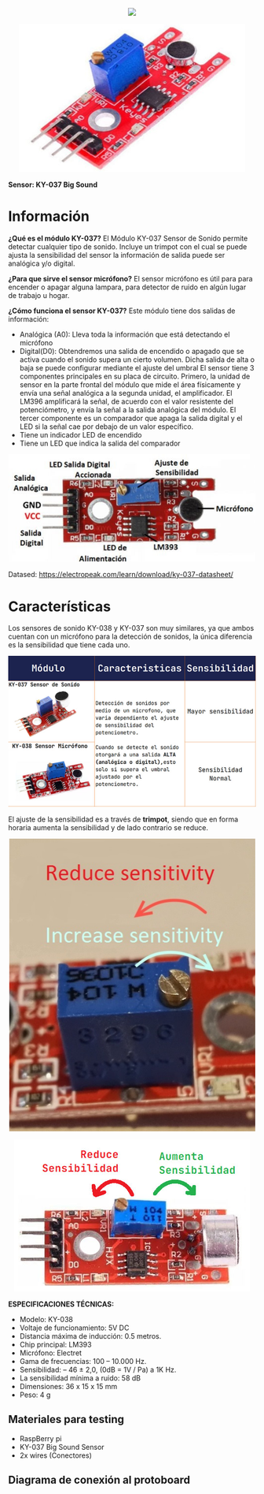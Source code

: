 <p align="center"><img src="https://user-images.githubusercontent.com/2523851/143512880-d3d82c2c-cdc0-4f9d-ba33-f2233f813c73.png"> </p>
  
<p align="center"><img width="460" height="300" src="KY-038 Sensor Microfono 1.jpg"></p>

**Sensor: KY-037 Big Sound**

# Información

**¿Qué es el módulo KY-037?**
El Módulo KY-037 Sensor de Sonido  permite detectar cualquier tipo de sonido. Incluye un trimpot con el cual se puede ajusta la sensibilidad del sensor la información de salida puede ser analógica y/o digital.

**¿Para que sirve el sensor micrófono?**
El sensor micrófono es útil para para encender o apagar alguna lampara, para detector de ruido en algún lugar de trabajo u hogar.

**¿Cómo funciona el sensor KY-037?**
Este módulo tiene dos salidas de información:
- Analógica (A0): Lleva toda la información que está detectando el micrófono
- Digital(D0): Obtendremos una salida de encendido o apagado que se activa cuando el sonido supera un cierto volumen. Dicha salida de alta o baja se puede configurar mediante el ajuste del umbral
El sensor tiene 3 componentes principales en su placa de circuito. Primero, la unidad de sensor en la parte frontal del módulo que mide el área físicamente y envía una señal analógica a la segunda unidad, el amplificador. El LM396 amplificará la señal, de acuerdo con el valor resistente del potenciómetro, y envía la señal a la salida analógica del módulo. El tercer componente es un comparador que apaga la salida digital y el LED si la señal cae por debajo de un valor específico.
- Tiene un indicador LED de encendido
- Tiene un LED que indica la salida del comparador

<p align="center"><img src="KY-038 Sensor Microfono 2.jpg"></p>

Datased: https://electropeak.com/learn/download/ky-037-datasheet/

# Características

Los sensores de sonido KY-038 y KY-037 son muy similares, ya que ambos cuentan con un micrófono para la detección de sonidos, la única diferencia es la sensibilidad que tiene cada uno.

<p align="center"><img src="KY-038 Sensor Microfono 4.PNG"></p>

El ajuste de la sensibilidad es a través de **trimpot**, siendo que en forma horaria aumenta la sensibilidad y de lado contrario se reduce.


<p align="center"><img src="KY-038 Sensor Microfono 3.PNG"></p> <p align="center"><img src="KY-038 Sensor Microfono 5.jpg"></p>

**ESPECIFICACIONES TÉCNICAS:**
- Modelo: KY-038
- Voltaje de funcionamiento: 5V DC
- Distancia máxima de inducción: 0.5 metros.
- Chip principal: LM393
- Micrófono: Electret
- Gama de frecuencias: 100 – 10.000 Hz.
- Sensibilidad: – 46 ± 2,0, (0dB = 1V / Pa) a 1K Hz.
- La sensibilidad mínima a ruido: 58 dB
- Dimensiones: 36 x 15 x 15 mm
- Peso: 4 g


## Materiales para testing
- RaspBerry pi
- KY-037 Big Sound Sensor
- 2x wires (Conectores)

## Diagrama de conexión al protoboard

